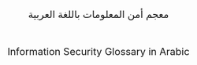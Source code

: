 <p style="text-align: center;">
	<span style="font-size:20px;">معجم أمن المعلومات باللغة العربية</span></p>
<p style="text-align: center;">
	<span style="font-size:20px;"><br />
	</span></p>
<p style="text-align: center;">
	<span style="font-size:20px;">Information Security Glossary in Arabic</span></p>
<p style="text-align: center;">
	<span style="font-size:20px;"><br />
	</span></p>
<p style="text-align: center;">
	<img alt="" src="https://i.imgur.com/JgGmdPh.png" /></p>
<p style="text-align: center;">
	&nbsp;</p>
<p style="text-align: center;">
	&nbsp;</p>
